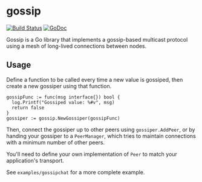 gossip
======
[![Build Status](https://travis-ci.org/kevinwallace/gossip.png?branch=master)](https://travis-ci.org/kevinwallace/gossip)
[![GoDoc](https://godoc.org/github.com/kevinwallace/gossip?status.png)](https://godoc.org/github.com/kevinwallace/gossip)

Gossip is a Go library that implements a gossip-based multicast protocol using a
mesh of long-lived connections between nodes.

Usage
-----

Define a function to be called every time a new value is gossiped, then create a
new gossiper using that function.

    gossipFunc := func(msg interface{}) bool {
      log.Printf("Gossiped value: %#v", msg)
      return false
    }
    gossiper := gossip.NewGossiper(gossipFunc)

Then, connect the gossiper up to other peers using `gossiper.AddPeer`, or by
handing your gossiper to a `PeerManager`, which tries to maintain connections
with a minimum number of other peers.

You'll need to define your own implementation of `Peer` to match your
application's transport.

See `examples/gossipchat` for a more complete example.